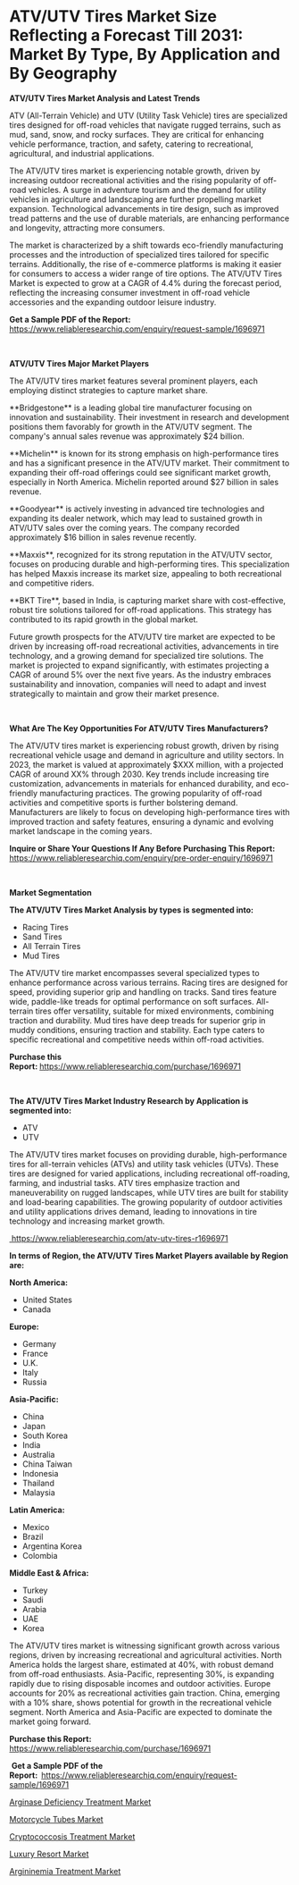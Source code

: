 <p><h1>ATV/UTV Tires Market Size Reflecting a Forecast Till 2031: Market By Type, By Application and By Geography</h1></p><p><strong>ATV/UTV Tires Market Analysis and Latest Trends</strong></p>
<p><p>ATV (All-Terrain Vehicle) and UTV (Utility Task Vehicle) tires are specialized tires designed for off-road vehicles that navigate rugged terrains, such as mud, sand, snow, and rocky surfaces. They are critical for enhancing vehicle performance, traction, and safety, catering to recreational, agricultural, and industrial applications.</p><p>The ATV/UTV tires market is experiencing notable growth, driven by increasing outdoor recreational activities and the rising popularity of off-road vehicles. A surge in adventure tourism and the demand for utility vehicles in agriculture and landscaping are further propelling market expansion. Technological advancements in tire design, such as improved tread patterns and the use of durable materials, are enhancing performance and longevity, attracting more consumers.</p><p>The market is characterized by a shift towards eco-friendly manufacturing processes and the introduction of specialized tires tailored for specific terrains. Additionally, the rise of e-commerce platforms is making it easier for consumers to access a wider range of tire options. The ATV/UTV Tires Market is expected to grow at a CAGR of 4.4% during the forecast period, reflecting the increasing consumer investment in off-road vehicle accessories and the expanding outdoor leisure industry.</p></p>
<p><strong>Get a Sample PDF of the Report:&nbsp;</strong> <a href="https://www.reliableresearchiq.com/enquiry/request-sample/1696971?utm_campaign=1783&utm_medium=2&utm_source=Github&utm_content=ia&utm_term=20102024&utm_id=atvutv-tires">https://www.reliableresearchiq.com/enquiry/request-sample/1696971</a></p>
<p>&nbsp;</p>
<p><strong>ATV/UTV Tires Major Market Players</strong></p>
<p><p>The ATV/UTV tires market features several prominent players, each employing distinct strategies to capture market share. </p><p>**Bridgestone** is a leading global tire manufacturer focusing on innovation and sustainability. Their investment in research and development positions them favorably for growth in the ATV/UTV segment. The company's annual sales revenue was approximately $24 billion.</p><p>**Michelin** is known for its strong emphasis on high-performance tires and has a significant presence in the ATV/UTV market. Their commitment to expanding their off-road offerings could see significant market growth, especially in North America. Michelin reported around $27 billion in sales revenue.</p><p>**Goodyear** is actively investing in advanced tire technologies and expanding its dealer network, which may lead to sustained growth in ATV/UTV sales over the coming years. The company recorded approximately $16 billion in sales revenue recently.</p><p>**Maxxis**, recognized for its strong reputation in the ATV/UTV sector, focuses on producing durable and high-performing tires. This specialization has helped Maxxis increase its market size, appealing to both recreational and competitive riders.</p><p>**BKT Tire**, based in India, is capturing market share with cost-effective, robust tire solutions tailored for off-road applications. This strategy has contributed to its rapid growth in the global market. </p><p>Future growth prospects for the ATV/UTV tire market are expected to be driven by increasing off-road recreational activities, advancements in tire technology, and a growing demand for specialized tire solutions. The market is projected to expand significantly, with estimates projecting a CAGR of around 5% over the next five years. As the industry embraces sustainability and innovation, companies will need to adapt and invest strategically to maintain and grow their market presence.</p></p>
<p>&nbsp;</p>
<p><strong>What Are The Key Opportunities For ATV/UTV Tires Manufacturers?</strong></p>
<p><p>The ATV/UTV tires market is experiencing robust growth, driven by rising recreational vehicle usage and demand in agriculture and utility sectors. In 2023, the market is valued at approximately $XXX million, with a projected CAGR of around XX% through 2030. Key trends include increasing tire customization, advancements in materials for enhanced durability, and eco-friendly manufacturing practices. The growing popularity of off-road activities and competitive sports is further bolstering demand. Manufacturers are likely to focus on developing high-performance tires with improved traction and safety features, ensuring a dynamic and evolving market landscape in the coming years.</p></p>
<p><strong>Inquire or Share Your Questions If Any Before Purchasing This Report:</strong> <a href="https://www.reliableresearchiq.com/enquiry/pre-order-enquiry/1696971?utm_campaign=1783&utm_medium=2&utm_source=Github&utm_content=ia&utm_term=20102024&utm_id=atvutv-tires">https://www.reliableresearchiq.com/enquiry/pre-order-enquiry/1696971</a></p>
<p>&nbsp;</p>
<p><strong>Market Segmentation</strong></p>
<p><strong>The ATV/UTV Tires Market Analysis by types is segmented into:</strong></p>
<p><ul><li>Racing Tires</li><li>Sand Tires</li><li>All Terrain Tires</li><li>Mud Tires</li></ul></p>
<p><p>The ATV/UTV tire market encompasses several specialized types to enhance performance across various terrains. Racing tires are designed for speed, providing superior grip and handling on tracks. Sand tires feature wide, paddle-like treads for optimal performance on soft surfaces. All-terrain tires offer versatility, suitable for mixed environments, combining traction and durability. Mud tires have deep treads for superior grip in muddy conditions, ensuring traction and stability. Each type caters to specific recreational and competitive needs within off-road activities.</p></p>
<p><strong>Purchase this Report:&nbsp;</strong><a href="https://www.reliableresearchiq.com/purchase/1696971?utm_campaign=1783&utm_medium=2&utm_source=Github&utm_content=ia&utm_term=20102024&utm_id=atvutv-tires">https://www.reliableresearchiq.com/purchase/1696971</a></p>
<p>&nbsp;</p>
<p><strong>The ATV/UTV Tires Market Industry Research by Application is segmented into:</strong></p>
<p><ul><li>ATV</li><li>UTV</li></ul></p>
<p><p>The ATV/UTV tires market focuses on providing durable, high-performance tires for all-terrain vehicles (ATVs) and utility task vehicles (UTVs). These tires are designed for varied applications, including recreational off-roading, farming, and industrial tasks. ATV tires emphasize traction and maneuverability on rugged landscapes, while UTV tires are built for stability and load-bearing capabilities. The growing popularity of outdoor activities and utility applications drives demand, leading to innovations in tire technology and increasing market growth.</p></p>
<p><a href="https://www.reliableresearchiq.com/atv-utv-tires-r1696971?utm_campaign=1783&utm_medium=2&utm_source=Github&utm_content=ia&utm_term=20102024&utm_id=atvutv-tires">&nbsp;https://www.reliableresearchiq.com/atv-utv-tires-r1696971</a></p>
<p><strong>In terms of Region, the ATV/UTV Tires Market Players available by Region are:</strong></p>
<p>
    <p> <strong> North America: </strong>
        <ul>
            <li>United States</li>
            <li>Canada</li>
        </ul>
        </p> 
    <p> <strong> Europe: </strong>
        <ul>
            <li>Germany</li>
            <li>France</li>
            <li>U.K.</li>
            <li>Italy</li>
            <li>Russia</li>
        </ul>
        </p> 
    <p> <strong> Asia-Pacific: </strong>
        <ul>
            <li>China</li>
            <li>Japan</li>
            <li>South Korea</li>
            <li>India</li>
            <li>Australia</li>
            <li>China Taiwan</li>
            <li>Indonesia</li>
            <li>Thailand</li>
            <li>Malaysia</li>
        </ul>
        </p> 
    <p> <strong> Latin America: </strong>
        <ul>
            <li>Mexico</li>
            <li>Brazil</li>
            <li>Argentina Korea</li>
            <li>Colombia</li>
        </ul>
        </p> 
    <p> <strong> Middle East & Africa: </strong>
        <ul>
            <li>Turkey</li>
            <li>Saudi</li>
            <li>Arabia</li>
            <li>UAE</li>
            <li>Korea</li>
        </ul>
    </p>
    </p>
<p><p>The ATV/UTV tires market is witnessing significant growth across various regions, driven by increasing recreational and agricultural activities. North America holds the largest share, estimated at 40%, with robust demand from off-road enthusiasts. Asia-Pacific, representing 30%, is expanding rapidly due to rising disposable incomes and outdoor activities. Europe accounts for 20% as recreational activities gain traction. China, emerging with a 10% share, shows potential for growth in the recreational vehicle segment. North America and Asia-Pacific are expected to dominate the market going forward.</p></p>
<p><strong>Purchase this Report: </strong><a href="https://www.reliableresearchiq.com/purchase/1696971?utm_campaign=1783&utm_medium=2&utm_source=Github&utm_content=ia&utm_term=20102024&utm_id=atvutv-tires">https://www.reliableresearchiq.com/purchase/1696971</a></p>
<p>&nbsp;<strong>Get a Sample PDF of the Report:&nbsp;&nbsp;</strong><a href="https://www.reliableresearchiq.com/enquiry/request-sample/1696971?utm_campaign=1783&utm_medium=2&utm_source=Github&utm_content=ia&utm_term=20102024&utm_id=atvutv-tires">https://www.reliableresearchiq.com/enquiry/request-sample/1696971</a></p>
<p><strong></strong></p>
<p><p><a href="https://www.linkedin.com/pulse/arginase-deficiency-treatment-market-overview-global-trends-trpuf?utm_campaign=1783&utm_medium=2&utm_source=Github&utm_content=ia&utm_term=20102024&utm_id=atvutv-tires">Arginase Deficiency Treatment Market</a></p><p><a href="https://github.com/pinesamshigoz/Market-Research-Report-List-1/blob/main/motorcycle-tubes-market.md?utm_campaign=1783&utm_medium=2&utm_source=Github&utm_content=ia&utm_term=20102024&utm_id=atvutv-tires">Motorcycle Tubes Market</a></p><p><a href="https://www.linkedin.com/pulse/cryptococcosis-treatment-market-research-report-2024-2031-tsoec?utm_campaign=1783&utm_medium=2&utm_source=Github&utm_content=ia&utm_term=20102024&utm_id=atvutv-tires">Cryptococcosis Treatment Market</a></p><p><a href="https://www.linkedin.com/pulse/luxury-resort-market-maturity-analysis-regional-disparities-kkpwc?utm_campaign=1783&utm_medium=2&utm_source=Github&utm_content=ia&utm_term=20102024&utm_id=atvutv-tires">Luxury Resort Market</a></p><p><a href="https://www.linkedin.com/pulse/argininemia-treatment-market-trends-focusing-insight-forecast-daduf?utm_campaign=1783&utm_medium=2&utm_source=Github&utm_content=ia&utm_term=20102024&utm_id=atvutv-tires">Argininemia Treatment Market</a></p></p>